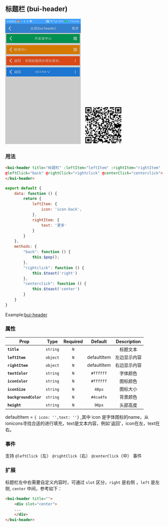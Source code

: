 ## 标题栏 \(bui-header\)

![](../assets/gif/header.gif)&nbsp;&nbsp;&nbsp;<img src="../assets/qrcode/header.png" alt="" width="120px">


### 用法

```html
<bui-header title="标题栏" :leftItem="leftItem" :rightItem="rightItem" 
@leftClick="back" @rightClick="rightclick" @centerClick="centerclick">
</bui-header>
```

```javascript
export default {
    data: function () {
        return {
            leftItem: {
                icon: 'icon-back',
            },
            rightItem: {
                text: '更多'
            }
        }
    },
    methods: {
        "back": function () {
            this.$pop();
        },
        "rightclick": function () {
            this.$toast('right')
        },
        "centerclick": function () {
            this.$toast('center')
        }
    }
}

```
Example:[bui-header](https://github.com/bingo-oss/bui-weex-sample/blob/master/src/views/example/header-demo.vue)


### 属性

| Prop | Type | Required | Default | Description |
| ---- |:----:|:---:|:-------:| :----------:|
| **`title`** | `string` | `N` |  | 标题文本 |
| **`leftItem`** | `object` | `N` | defaultItem | 左边显示内容|
| **`rightItem`** | `object` | `N` | defaultItem | 右边显示内容|
| **`textColor`** | `string` | `N` | `#ffffff` | 字体颜色 |
| **`iconColor`** | `string` | `N` | `#ffffff` | 图标颜色 |
| **`iconSize`** | `string` | `N` | `48px` | 图标大小|
| **`backgroundColor`** | `string` | `N` | `#4ca4fe` | 背景颜色 |
| **`height`** | `string` | `N` | `90px` | 头部高度 |

defaultItem = `{ icon: '',text: ''}` ,其中 icon 是字体图标的name，从ionicons寻找合适的进行填充，text是文本内容，例如'返回'，icon在左，text在右。

### 事件

支持 `@leftClick`（左） `@rightClick`（右） `@centerClick`（中） 事件


### 扩展

标题栏左中右需要自定义内容时，可通过 `slot` 区分，`right` 是右侧 ，`left` 是左侧, `center` 中间，参考如下：

```html
<bui-header title="">
    <div slot="center">
    ...
    </div>
</bui-header>
```
